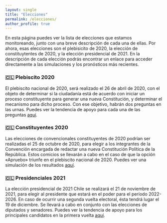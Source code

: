 ```yaml
---
layout: single
title: "Elecciones"
permalink: /elecciones/
author_profile: true
---
```


En esta página puedes ver la lista de elecciones que estamos monitoreando, junto con una breve descripción de cada una de ellas. Por ahora, esas elecciones son el plebisicito de 2020, la elección de constituytentes de 2020, y la elección presidencial de 2021. En la descripción de cada elección podrás encontrar un enlace para acceder directamente a las simulaciones y los pronósticos más recientes.


### 🇨🇱 Plebiscito 2020

El plebiscito nacional de 2020, será realizado el 26 de abril de 2020, con el objeto de determinar si la ciudadanía está de acuerdo con iniciar un proceso constituyente para generar una nueva Constitución, y determinar el mecanismo para dicho proceso. Con ese objetivo, habrán dos preguntas en las urnas. Puedes ver la tendencia de apoyo para cada una de las preguntas [aquí](https://tresquintos.cl/plebiscito2020/).


### 🇨🇱 Constituyentes 2020

Las elecciones de convencionales constituyentes de 2020 podrían ser realizadas el 25 de octubre de 2020, para elegir a los integrantes de la Convención encargada de redactar una nueva Constitución Política de la República. Estos comicios se llevarán a cabo en el caso de que la opción «Apruebo» triunfe en el plebiscito nacional de 2020. Puedes ver una simulación de los resultados [aquí](https://tresquintos.cl/convención2020/).


### 🇨🇱 Presidenciales 2021

La elección presidencial de 2021 Chile se realizará el 21 de noviembre de 2021, para elegir al presidente que estará en el poder para el período 2022-2026. En caso de ocurrir una segunda vuelta electoral, ésta tendrá lugar el 19 de diciembre. Se llevará a cabo en conjunto con las elecciones de diputados y senadores. Puedes ver la tendencia de apoyo para los principales candidatos en la primera vuelta [aquí](https://tresquintos.cl/presidenciales2021/).
